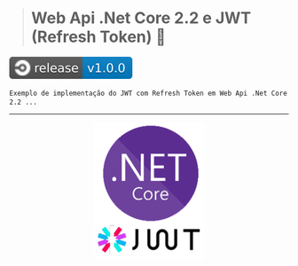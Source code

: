 > # Web Api .Net Core 2.2 e JWT (Refresh Token) 🔗
![](https://github.com/DevCarlosLima/DotNetCore2.2_Jwt_RefreshToken/blob/master/Archives/Images/release.svg)
```
Exemplo de implementação do JWT com Refresh Token em Web Api .Net Core 2.2 ...
```
---
<p align="center">
<img src="https://github.com/DevCarlosLima/DotNetCore2.2_Jwt_RefreshToken/blob/master/Archives/Images/image.PNG" width="200" heigth="200" />
</p>
